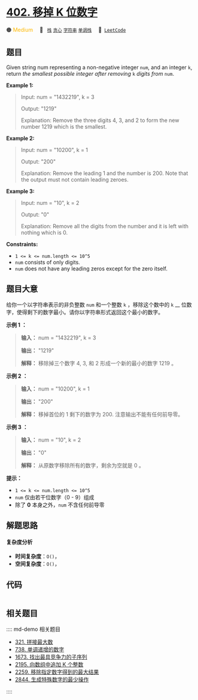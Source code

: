# [402. 移掉 K 位数字](https://leetcode.com/problems/remove-k-digits)

🟠 <font color=#ffb800>Medium</font>&emsp; 🔖&ensp; [`栈`](/leetcode/outline/tag/stack.md) [`贪心`](/leetcode/outline/tag/greedy.md) [`字符串`](/leetcode/outline/tag/string.md) [`单调栈`](/leetcode/outline/tag/monotonic-stack.md)&emsp; 🔗&ensp;[`LeetCode`](https://leetcode.com/problems/remove-k-digits)


## 题目

Given string num representing a non-negative integer `num`, and an integer
`k`, return _the smallest possible integer after removing_ `k` _digits from_
`num`.



**Example 1:**

> Input: num = "1432219", k = 3
> 
> Output: "1219"
> 
> Explanation: Remove the three digits 4, 3, and 2 to form the new number 1219 which is the smallest.

**Example 2:**

> Input: num = "10200", k = 1
> 
> Output: "200"
> 
> Explanation: Remove the leading 1 and the number is 200. Note that the output must not contain leading zeroes.

**Example 3:**

> Input: num = "10", k = 2
> 
> Output: "0"
> 
> Explanation: Remove all the digits from the number and it is left with nothing which is 0.

**Constraints:**

  * `1 <= k <= num.length <= 10^5`
  * `num` consists of only digits.
  * `num` does not have any leading zeros except for the zero itself.


## 题目大意

给你一个以字符串表示的非负整数 `num` 和一个整数 `k` ，移除这个数中的 `k` __
位数字，使得剩下的数字最小。请你以字符串形式返回这个最小的数字。

**示例 1 ：**

> 
> 
> 
> 
> 
> **输入：** num = "1432219", k = 3
> 
> **输出：** "1219"
> 
> **解释：** 移除掉三个数字 4, 3, 和 2 形成一个新的最小的数字 1219 。
> 
> 

**示例 2 ：**

> 
> 
> 
> 
> 
> **输入：** num = "10200", k = 1
> 
> **输出：** "200"
> 
> **解释：** 移掉首位的 1 剩下的数字为 200. 注意输出不能有任何前导零。
> 
> 

**示例 3 ：**

> 
> 
> 
> 
> 
> **输入：** num = "10", k = 2
> 
> **输出：** "0"
> 
> **解释：** 从原数字移除所有的数字，剩余为空就是 0 。
> 
> 

**提示：**

  * `1 <= k <= num.length <= 10^5`
  * `num` 仅由若干位数字（0 - 9）组成
  * 除了 **0** 本身之外，`num` 不含任何前导零


## 解题思路

#### 复杂度分析

- **时间复杂度**：`O()`，
- **空间复杂度**：`O()`，

## 代码

```javascript

```

## 相关题目

:::: md-demo 相关题目
- [321. 拼接最大数](https://leetcode.com/problems/create-maximum-number)
- [738. 单调递增的数字](https://leetcode.com/problems/monotone-increasing-digits)
- [1673. 找出最具竞争力的子序列](https://leetcode.com/problems/find-the-most-competitive-subsequence)
- [2195. 向数组中追加 K 个整数](https://leetcode.com/problems/append-k-integers-with-minimal-sum)
- [2259. 移除指定数字得到的最大结果](./2259.md)
- [2844. 生成特殊数字的最少操作](https://leetcode.com/problems/minimum-operations-to-make-a-special-number)

::::
